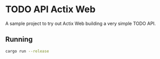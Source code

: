 # TODO API Actix Web

A sample project to try out Actix Web building a very simple TODO API.

## Running

```bash
cargo run --release
```
